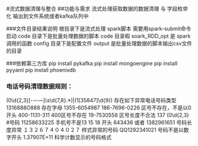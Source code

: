 #流式数据清理与整合
##功能与需求
流式处理获取数据的数据清理 与 字段枚举化
输出到文件系统或者kafka队列中

###文件目录结果说明
根目录下是流式处理 spark脚本 需要用spark-submit命令启动
code 目录下是批量处理数据的脚本
code 目录暇 soark_RDD_opt 是 spark 调用的函数
config 目录下是配置文件
output 是批量处理数据的脚本输出csv文件的目录

###依赖第三方库
pip install pykafka
pip install mongoengine
pip install pyyaml
pip install phoenixdb


### 电话号码清理数据规则：
(0\d{2,3}[-－—]*\s*\d{7,8}.*)|(1[35847]\d{9})
存在如下异常电话号码类型
1316888O888   存在字母
1355-6054987 186-7696-0226 区号不存在，不是以0开头
400-1131-311  400区号不存在
19-7530558  区号长度不合法
137 (0\d{2,3}  #号码
11258633225 手机号不是13 15 18 开头
643436 或者 1382961651  号码长度异常
１３２６７４０４０２７  样式异常的号码
QQ1292341021  号码不是以数字开头
1.37907E+11 科学计数显示的号码格式